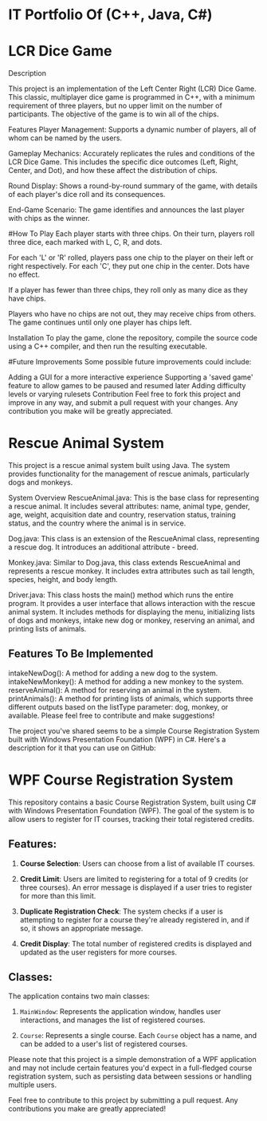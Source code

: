 # IT Portfolio Of (C++, Java, C#)
# LCR Dice Game

Description

This project is an implementation of the Left Center Right (LCR) Dice Game. This classic, multiplayer dice game is programmed in C++, with a minimum requirement of three players, but no upper limit on the number of participants. The objective of the game is to win all of the chips.

Features
Player Management: Supports a dynamic number of players, all of whom can be named by the users.

Gameplay Mechanics: Accurately replicates the rules and conditions of the LCR Dice Game. This includes the specific dice outcomes (Left, Right, Center, and Dot), and how these affect the distribution of chips.

Round Display: Shows a round-by-round summary of the game, with details of each player's dice roll and its consequences.

End-Game Scenario: The game identifies and announces the last player with chips as the winner.

#How To Play
Each player starts with three chips. On their turn, players roll three dice, each marked with L, C, R, and dots.

For each 'L' or 'R' rolled, players pass one chip to the player on their left or right respectively. For each 'C', they put one chip in the center. Dots have no effect.

If a player has fewer than three chips, they roll only as many dice as they have chips.

Players who have no chips are not out, they may receive chips from others. The game continues until only one player has chips left.

Installation
To play the game, clone the repository, compile the source code using a C++ compiler, and then run the resulting executable.

#Future Improvements
Some possible future improvements could include:

Adding a GUI for a more interactive experience
Supporting a 'saved game' feature to allow games to be paused and resumed later
Adding difficulty levels or varying rulesets
Contribution
Feel free to fork this project and improve in any way, and submit a pull request with your changes. Any contribution you make will be greatly appreciated.





# Rescue Animal System

This project is a rescue animal system built using Java. The system provides functionality for the management of rescue animals, particularly dogs and monkeys.

System Overview
RescueAnimal.java: This is the base class for representing a rescue animal. It includes several attributes: name, animal type, gender, age, weight, acquisition date and country, reservation status, training status, and the country where the animal is in service.

Dog.java: This class is an extension of the RescueAnimal class, representing a rescue dog. It introduces an additional attribute - breed.

Monkey.java: Similar to Dog.java, this class extends RescueAnimal and represents a rescue monkey. It includes extra attributes such as tail length, species, height, and body length.

Driver.java: This class hosts the main() method which runs the entire program. It provides a user interface that allows interaction with the rescue animal system. It includes methods for displaying the menu, initializing lists of dogs and monkeys, intake new dog or monkey, reserving an animal, and printing lists of animals.

## Features To Be Implemented
intakeNewDog(): A method for adding a new dog to the system.
intakeNewMonkey(): A method for adding a new monkey to the system.
reserveAnimal(): A method for reserving an animal in the system.
printAnimals(): A method for printing lists of animals, which supports three different outputs based on the listType parameter: dog, monkey, or available.
Please feel free to contribute and make suggestions!




The project you've shared seems to be a simple Course Registration System built with Windows Presentation Foundation (WPF) in C#. Here's a description for it that you can use on GitHub:

# WPF Course Registration System

This repository contains a basic Course Registration System, built using C# with Windows Presentation Foundation (WPF). The goal of the system is to allow users to register for IT courses, tracking their total registered credits.

## Features:

1. **Course Selection**: Users can choose from a list of available IT courses.

2. **Credit Limit**: Users are limited to registering for a total of 9 credits (or three courses). An error message is displayed if a user tries to register for more than this limit.

3. **Duplicate Registration Check**: The system checks if a user is attempting to register for a course they're already registered in, and if so, it shows an appropriate message.

4. **Credit Display**: The total number of registered credits is displayed and updated as the user registers for more courses.

## Classes:

The application contains two main classes: 

1. `MainWindow`: Represents the application window, handles user interactions, and manages the list of registered courses.
   
2. `Course`: Represents a single course. Each `Course` object has a name, and can be added to a user's list of registered courses.

Please note that this project is a simple demonstration of a WPF application and may not include certain features you'd expect in a full-fledged course registration system, such as persisting data between sessions or handling multiple users. 

Feel free to contribute to this project by submitting a pull request. Any contributions you make are greatly appreciated!
